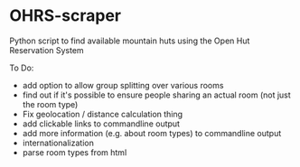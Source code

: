# OHRS-scraper
Python script to find available mountain huts using the Open Hut Reservation System

To Do:
- add option to allow group splitting over various rooms
- find out if it's possible to ensure people sharing an actual room (not just the room type)
- Fix geolocation / distance calculation thing
- add clickable links to commandline output
- add more information (e.g. about room types) to commandline output
- internationalization
- parse room types from html

